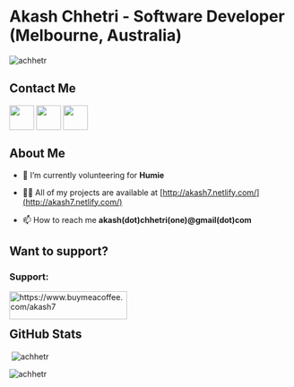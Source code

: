 # Akash Chhetri - Software Developer (Melbourne, Australia)

<p align="left"> <img src="https://komarev.com/ghpvc/?username=achhetr&label=Profile%20views&color=0e75b6&style=flat" alt="achhetr" /> </p>

## Contact Me
<p align = 'left'>
  <a href = 'https://www.linkedin.com/in/akashchhetri'> <img width = '44px' align= 'center' src="https://raw.githubusercontent.com/rahulbanerjee26/githubAboutMeGenerator/main/icons/linked-in-alt.svg"/></a> 
  <a href = 'http://akash7.netlify.app/'> <img width = '44px' align= 'center' src="https://raw.githubusercontent.com/rahulbanerjee26/githubAboutMeGenerator/main/icons/portfolio.png"/></a> 
  <a href = 'https://www.github.com/achhetr'> <img width = '44px' align= 'center' src="https://raw.githubusercontent.com/rahulbanerjee26/githubAboutMeGenerator/main/icons/github.svg"/></a> 
</p>

## About Me

- 🔭 I’m currently volunteering for **Humie**

- 👨‍💻 All of my projects are available at [http://akash7.netlify.com/](http://akash7.netlify.com/)

- 📫 How to reach me **akash(dot)chhetri(one)@gmail(dot)com**

## Want to support?

<h3 align="left">Support:</h3>
<p><a href="https://www.buymeacoffee.com/https://www.buymeacoffee.com/akash7"> <img align="left" src="https://cdn.buymeacoffee.com/buttons/v2/default-yellow.png" height="50" width="210" alt="https://www.buymeacoffee.com/akash7" /></a></p><br><br>

## GitHub Stats

<p>&nbsp;<img align="center" src="https://github-readme-stats.vercel.app/api?username=achhetr&show_icons=true&locale=en" alt="achhetr" /></p>

<p><img align="center" src="https://github-readme-streak-stats.herokuapp.com/?user=achhetr&" alt="achhetr" /></p>

